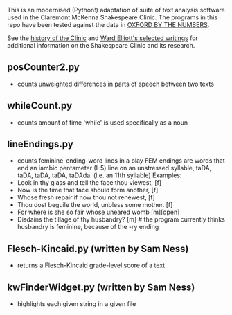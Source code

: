 This is an modernised (Python!) adaptation of suite of text analysis software used in the Claremont McKenna Shakespeare Clinic. The programs in this repo have been tested against the data in [OXFORD BY THE NUMBERS](https://www1.cmc.edu/pages/faculty/welliott/UTConference/Oxford_by_Numbers.pdf). 

See the [history of the Clinic](https://www1.cmc.edu/pages/faculty/welliott/shakes.htm) and [Ward Elliott's selected writings](https://www1.cmc.edu/pages/faculty/welliott/select.htm) for additional information on the Shakespeare Clinic and its research. 

## posCounter2.py
- counts unweighted differences in parts of speech between two texts

## whileCount.py
- counts amount of time 'while' is used specifically as a noun

## lineEndings.py
- counts feminine-ending-word lines in a play
FEM endings are words that end an iambic pentameter (I-5) line on an unstressed syllable, taDA, taDA, taDA, taDA, taDAda. (i.e. an 11th syllable)
Examples:
- Look in thy glass and tell the face thou viewest, [f]
- Now is the time that face should form another, [f]
- Whose fresh repair if now thou not renewest, [f]
- Thou dost beguile the world, unbless some mother. [f]
- For where is she so fair whose uneared womb [m][open]
- Disdains the tillage of thy husbandry? [m] # the program currently thinks husbandry is feminine, because of the -ry ending

## Flesch-Kincaid.py (written by Sam Ness)
- returns a Flesch-Kincaid grade-level score of a text

## kwFinderWidget.py (written by Sam Ness)
- highlights each given string in a given file
